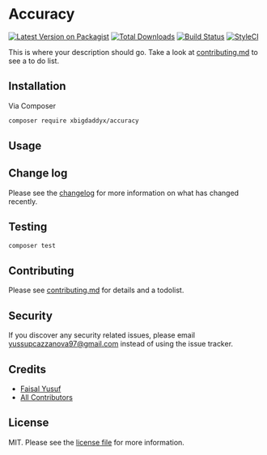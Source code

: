 # Accuracy

[![Latest Version on Packagist][ico-version]][link-packagist]
[![Total Downloads][ico-downloads]][link-downloads]
[![Build Status][ico-travis]][link-travis]
[![StyleCI][ico-styleci]][link-styleci]

This is where your description should go. Take a look at [contributing.md](contributing.md) to see a to do list.

## Installation

Via Composer

```bash
composer require xbigdaddyx/accuracy
```

## Usage

## Change log

Please see the [changelog](changelog.md) for more information on what has changed recently.

## Testing

```bash
composer test
```

## Contributing

Please see [contributing.md](contributing.md) for details and a todolist.

## Security

If you discover any security related issues, please email yussupcazzanova97@gmail.com instead of using the issue tracker.

## Credits

- [Faisal Yusuf][link-author]
- [All Contributors][link-contributors]

## License

MIT. Please see the [license file](license.md) for more information.

[ico-version]: https://img.shields.io/packagist/v/xbigdaddyx/accuracy.svg?style=flat-square
[ico-downloads]: https://img.shields.io/packagist/dt/xbigdaddyx/accuracy.svg?style=flat-square
[ico-travis]: https://img.shields.io/travis/xbigdaddyx/accuracy/master.svg?style=flat-square
[ico-styleci]: https://styleci.io/repos/12345678/shield

[link-packagist]: https://packagist.org/packages/xbigdaddyx/accuracy
[link-downloads]: https://packagist.org/packages/xbigdaddyx/accuracy
[link-travis]: https://travis-ci.org/xbigdaddyx/accuracy
[link-styleci]: https://styleci.io/repos/12345678
[link-author]: https://github.com/xbigdaddyx
[link-contributors]: ../../contributors
